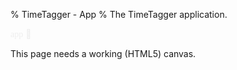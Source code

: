 % TimeTagger - App
% The TimeTagger application.

<script src='auth.js'></script>
<script src='utils.js'></script>
<script src='dt.js'></script>
<script src='stores.js'></script>
<script src='dialogs.js'></script>
<script src='front.js'></script>
<script src='jspdf.js'></script>
<script src='Ubuntu-C-normal.js'></script>


<script>
window.addEventListener("load", function() {
    if (!window.browser_supported) {return;}
    window.store = new window.stores.ConnectedDataStore();
    var canvas_element = document.getElementById('canvas');
    window.canvas = new window.front.TimeTaggerCanvas(canvas_element);

    // Register the service worker as soon as the user loads the app.
    // But not on localhost! The service worker is required for a PWA,
    // but is also active when the PWA is not installed.
    //if (location.hostname !== "localhost" && location.hostname !== "127.0.0.1") {
        if ('serviceWorker' in navigator) {
            navigator.serviceWorker.register('sw.js').then(reg => {
                window.reg= reg;
                window.setInterval(() => {reg.update()}, 60 * 60 * 1000);
            });
        }
    //}

});

var page_start_time = performance.now();
navigator.serviceWorker.addEventListener('controllerchange', function () {
    console.log("new service worker detected.")
    if (page_start_time === null) {
        return;  // prevent continuous refresh when dev tool SW refresh is on
    } else if (performance.now() - page_start_time < 3000) {
        page_start_time = null;
        window.location.reload();  // User just arrived/refreshed, auto-refresh is ok
    } else {
        show_refresh_button();
    }
});

function show_refresh_button() {
    let style, html;
    style = 'background:#fff; color:#444; padding:0.3em; border: 1px solid #777; border-radius:4px; ';
    style += 'position:absolute; top: 64px; left:4px; font-size:80%; '
    html = "<div style='" + style + "'>";
    html += "New version available, ";
    html += "<a href='#' onclick='location.reload();'>refresh</a>";
    html += " to update.</div>"
    let el = document.createElement("div");
    el.innerHTML = html;
    el = el.children[0];
    document.getElementById("canvas").parentNode.appendChild(el);
}

// Logic for the PWA installation workflow.
var pwa = {
    deferred_prompt: null,
    install: async function() {
        window.pwa.deferred_prompt.prompt();
        const { outcome } = await window.pwa.deferred_prompt.userChoice;
        window.pwa.deferred_prompt = null;
    }
};
window.addEventListener('beforeinstallprompt', (e) => {
  e.preventDefault();  // Prevent the mini-infobar from appearing on mobile
  window.pwa.deferred_prompt = e;  // Store event for later use
});

</script>


<!-- Force preloading the font used in the canvas -->
<span style='font-family: "Ubuntu Condensed"; color: #eee;'>app</span>
<span class='fas' style='color: #eee;'></span>
<img id='ttlogo' alt='TimeTagger logo' src='timetagger192.png' width='2px' />

<canvas id='canvas'>This page needs a working (HTML5) canvas.</canvas>

<style>
#newappreload {
  visibility: hidden;
  position: fixed;
  left: 20vw;
  right: 20vw;
  bottom: 20px;
  background-color: #333;
  color: #fff;
  text-align: center;
  border-radius: 2px;
  padding: 16px;
  z-index: 9999;
}
#newappreload.show {
  visibility: visible;
  -webkit-animation: fadein 0.5s;
  animation: fadein 0.5s;
}
</style>
<div id="newappreload"><a>A new version of TimeTagger is available. Click to refresh.</a></div>
